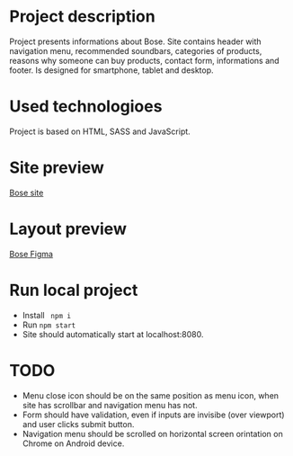 # Project description
Project presents informations about Bose. Site contains header with navigation menu, recommended soundbars, categories of products, reasons why someone can buy products, contact form, informations and footer. Is designed for smartphone, tablet and desktop.

# Used technologioes
Project is based on HTML, SASS and JavaScript.

# Site preview
[Bose site](https://amadeuszandroid.github.io/layout_miami/)

# Layout preview
[Bose Figma](https://www.figma.com/file/OMjQNb3hg1LKMV4OwyQ3Ao/BOSE?node-id=0%3A1)

# Run local project
- Install ``` npm i```
- Run ```npm start```
- Site should automatically start at localhost:8080.

# TODO
- Menu close icon should be on the same position as menu icon, when site has scrollbar and navigation menu has not.
- Form should have validation, even if inputs are invisibe (over viewport) and user clicks submit button.
- Navigation menu should be scrolled on horizontal screen orintation on Chrome on Android device.

